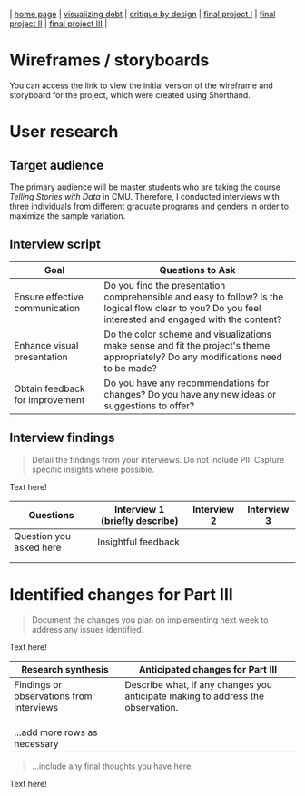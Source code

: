 | [home page](https://yilinc09.github.io/tswd-portfolio/) | [visualizing debt](https://yilinc09.github.io/tswd-portfolio/visualizing-government-debt.html) | [critique by design](https://yilinc09.github.io/tswd-portfolio/critique-by-design.html) | [final project I](https://yilinc09.github.io/tswd-portfolio/final-project-yilincao.html) | [final project II](https://yilinc09.github.io/tswd-portfolio/final-project-part-two.html) | [final project III](final-project-part-three) |

# Wireframes / storyboards

You can access the link to view the initial version of the wireframe and storyboard for the project, which were created using Shorthand.

# User research 

## Target audience

The primary audience will be master students who are taking the course _Telling Stories with Data_ in CMU. Therefore, I conducted interviews with three individuals from different graduate programs and genders in order to maximize the sample variation.

## Interview script

| Goal | Questions to Ask |
|------|------------------|
| Ensure effective communication | Do you find the presentation comprehensible and easy to follow? Is the logical flow clear to you? Do you feel interested and engaged with the content?|
| Enhance visual presentation | Do the color scheme and visualizations make sense and fit the project's theme appropriately? Do any modifications need to be made? |
| Obtain feedback for improvement | Do you have any recommendations for changes? Do you have any new ideas or suggestions to offer? |



## Interview findings
> Detail the findings from your interviews.  Do not include PII.  Capture specific insights where possible.

Text here!

| Questions               | Interview 1 (briefly describe) | Interview 2 | Interview 3 |
|-------------------------|--------------------------------|-------------|-------------|
| Question you asked here | Insightful feedback            |             |             |
|                         |                                |             |             |
|                         |                                |             |             |


# Identified changes for Part III
> Document the changes you plan on implementing next week to address any issues identified.  

Text here!

| Research synthesis                       | Anticipated changes for Part III                                                |
|------------------------------------------|---------------------------------------------------------------------------------|
| Findings or observations from interviews | Describe what, if any changes you anticipate making to address the observation. |
|                                          |                                                                                 |
|                                          |                                                                                 |
|                                          |                                                                                 |
| ...add more rows as necessary            |                                                                                 |

> ...include any final thoughts you have here. 

Text here!
